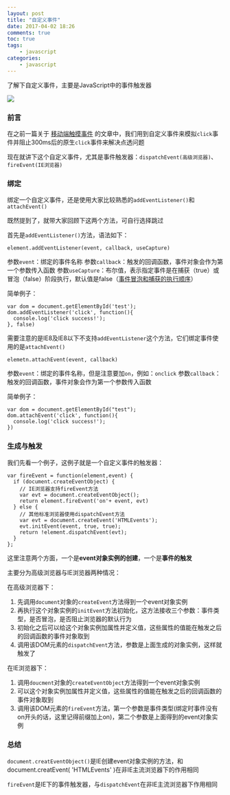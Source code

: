 ```yaml
---
layout: post
title: "自定义事件"
date: 2017-04-02 18:26
comments: true
toc: true
tags: 
	- javascript
categories: 
	- javascript
---
```


了解下自定义事件，主要是JavaScript中的事件触发器

![](/assets/blogImg/custom-event.jpg)

<!-- more -->

### 前言

在之前一篇关于 [移动端触摸事件](/2017/03/25/mobile-events/) 的文章中，我们用到自定义事件来模拟``click``事件并阻止300ms后的原生``click``事件来解决点透问题

现在就讲下这个自定义事件，尤其是事件触发器：``dispatchEvent(高级浏览器)``、``fireEvent(IE浏览器)``

### 绑定

绑定一个自定义事件，还是使用大家比较熟悉的``addEventListener()``和``attachEvent()``

既然提到了，就带大家回顾下这两个方法，可自行选择跳过

首先是``addEventListener()``方法，语法如下：
```
element.addEventListener(event, callback, useCapture)
```
参数``event``：绑定的事件名称
参数``callback``：触发的回调函数，事件对象会作为第一个参数传入函数
参数``useCapture``：布尔值，表示指定事件是在捕获（true）或冒泡（false）阶段执行，默认值是false（[事件冒泡和捕获的执行顺序](http://blog.csdn.net/moguzhale/article/details/53503044)）

简单例子：
```
var dom = document.getElementById('test');
dom.addEventListener('click', function(){
  console.log('click success!');
}, false)
```

需要注意的是IE8及IE8以下不支持``addEventListener``这个方法，它们绑定事件使用的是``attachEvent()``

```
elemetn.attachEvent(event, callback)
```
参数``event``：绑定的事件名称，但是注意要加``on``，例如：``onclick``
参数``callback``：触发的回调函数，事件对象会作为第一个参数传入函数

简单例子：
```
var dom = document.getElementById("test");
dom.attachEvent('click', function(){
  console.log('click success!');
})
```


### 生成与触发

我们先看一个例子，这例子就是一个自定义事件的触发器：

```
var fireEvent = function(element,event) {  
  if (document.createEventObject) {  
    // IE浏览器支持fireEvent方法  
    var evt = document.createEventObject();  
    return element.fireEvent('on'+ event, evt)  
  } else {  
    // 其他标准浏览器使用dispatchEvent方法  
    var evt = document.createEvent('HTMLEvents');   
    evt.initEvent(event, true, true);  
    return !element.dispatchEvent(evt);  
  }  
};
```

这里注意两个方面，一个是**event对象实例的创建**，一个是**事件的触发**

主要分为高级浏览器与IE浏览器两种情况：

在高级浏览器下：
1. 先调用``document``对象的``createEvent``方法得到一个event对象实例
2. 再执行这个对象实例的``initEvent``方法初始化，这方法接收三个参数：事件类型，是否冒泡，是否阻止浏览器的默认行为
3. 初始化之后可以给这个对象实例加属性并定义值，这些属性的值能在触发之后的回调函数的事件对象取到
4. 调用该DOM元素的``dispatchEvent``方法，参数是上面生成的对象实例，这样就触发了

在IE浏览器下：
1. 调用``doucment``对象的``createEventObject``方法得到一个event对象实例
2. 可以这个对象实例加属性并定义值，这些属性的值能在触发之后的回调函数的事件对象取到
3. 调用该DOM元素的``fireEvent``方法，第一个参数是事件类型(绑定时事件没有on开头的话，这里记得前缀加上on)，第二个参数是上面得到的event对象实例


### 总结

``document.creatEventObject()``是IE创建event对象实例的方法，和document.creatEvent( 'HTMLEvents' )在非IE主流浏览器下的作用相同

``fireEvent``是IE下的事件触发器，与``dispatchEvent``在非IE主流浏览器下作用相同


